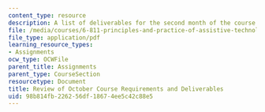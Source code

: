 ```yaml
---
content_type: resource
description: A list of deliverables for the second month of the course.
file: /media/courses/6-811-principles-and-practice-of-assistive-technology-fall-2014/98b814fb226256df18674ee5c42c88e5_MIT6_811F14_OctDeliverbles.pdf
file_type: application/pdf
learning_resource_types:
- Assignments
ocw_type: OCWFile
parent_title: Assignments
parent_type: CourseSection
resourcetype: Document
title: Review of October Course Requirements and Deliverables
uid: 98b814fb-2262-56df-1867-4ee5c42c88e5
---
```

